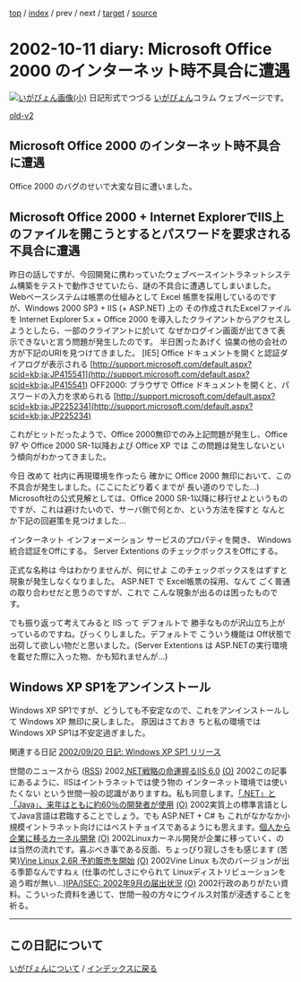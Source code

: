 [top](https://igapyon.github.io/diary/) 
 / [index](https://igapyon.github.io/diary/2002/index.html) 
 / prev 
 / next 
 / [target](https://igapyon.github.io/diary/2002/ig021011.html) 
 / [source](https://github.com/igapyon/diary/blob/gh-pages/2002/ig021011.html.src.md) 

2002-10-11 diary: Microsoft Office 2000 のインターネット時不具合に遭遇
=====================================================================================================
[![いがぴょん画像(小)](https://igapyon.github.io/diary/images/iga200306s.jpg "いがぴょん")](https://igapyon.github.io/diary/memo/memoigapyon.html) 日記形式でつづる [いがぴょん](https://igapyon.github.io/diary/memo/memoigapyon.html)コラム ウェブページです。

[old-v2](ig021011-orig.html)

## Microsoft Office 2000 のインターネット時不具合に遭遇

Office 2000 のバグのせいで大変な目に遭いました。






## Microsoft Office 2000 + Internet ExplorerでIIS上のファイルを開こうとするとパスワードを要求される不具合に遭遇


昨日の話しですが、今回開発に携わっていたウェブベースイントラネットシステム構築をテストで動作させていたら、謎の不具合に遭遇してしまいました。
Webベースシステムは帳票の仕組みとして Excel 帳票を採用しているのですが、Windows
2000 SP3 + IIS (+ ASP.NET) 上の その作成されたExcelファイルを Internet
Explorer 5.x + Office 2000 を導入したクライアントからアクセスしようとしたら、一部のクライアントに於いて
なぜかログイン画面が出てきて表示できないと言う問題が発生したのです。
半日困ったあげく 協業の他の会社の方が下記のURIを見つけてきました。
[IE5] Office ドキュメントを開くと認証ダイアログが表示される
  [http://support.microsoft.com/default.aspx?scid=kb;ja;JP415541](http://support.microsoft.com/default.aspx?scid=kb;ja;JP415541)
  OFF2000: ブラウザで Office ドキュメントを開くと、パスワードの入力を求められる
  [http://support.microsoft.com/default.aspx?scid=kb;ja;JP225234](http://support.microsoft.com/default.aspx?scid=kb;ja;JP225234)


これがヒットだったようで、Office 2000無印でのみ上記問題が発生し、Office
97 や Office 2000 SR-1以降および Office XP では この問題は発生しないという傾向がわかってきました。

今日 改めて 社内に再現環境を作ったら 確かに Office 2000 無印において、この不具合が発生しました。(ここにたどり着くまでが
長い道のりでした…)
Microsoft社の公式見解としては、Office 2000 SR-1以降に移行せよというものですが、これは避けたいので、サーバ側で何とか、という方法を探すと
なんとか下記の回避策を見つけました…

インターネット インフォーメーション サービスのプロパティを開き、
Windows統合認証をOffにする。
  Server Extentions のチェックボックスをOffにする。


正式な名称は 今はわかりませんが、何にせよ このチェックボックスをはずすと
現象が発生しなくなりました。
ASP.NET で Excel帳票の採用、なんて ごく普通の取り合わせだと思うのですが、これで
こんな現象が出るのは困ったものです。

でも振り返って考えてみると IIS って デフォルトで 勝手なものが沢山立ち上がっているのですね。びっくりしました。デフォルトで
こういう機能は Off状態で出荷して欲しい物だと思いました。(Server Extentions
は ASP.NETの実行環境を載せた際に入った物、かも知れませんが…)

## Windows XP SP1をアンインストール


Windows XP SP1ですが、どうしても不安定なので、これをアンインストールして
Windows XP 無印に戻しました。
原因はさておき ちと私の環境では Windows XP SP1は不安定過ぎました。

関連する日記
[2002/09/20 日記: Windows XP SP1 リリース](ig020920.html)




世間のニュースから ([RSS](ig021011-news.xml)) 2002[.NET戦略の命運握るIIS 6.0](http://www.atmarkit.co.jp/fwin2k/opinion/ogawa/ogawa_200210.html) [(O)](http://www.atmarkit.co.jp/fwin2k/opinion/ogawa/ogawa_200210.html) 2002この記事にあるように、IISはイントラネットでは使う物の インターネット環境では使いたくない という世間一般の認識がありますね。私も同意します。[「.NET」と「Java」、来年はともに約60％の開発者が使用](http://biztech.nikkeibp.co.jp/wcs/leaf/CID/onair/biztech/prom/210614) [(O)](http://biztech.nikkeibp.co.jp/wcs/leaf/CID/onair/biztech/prom/210614) 2002実質上の標準言語としてJava言語は君臨することでしょう。でも ASP.NET + C# も これがなかなか小規模イントラネット向けにはベストチョイスであるようにも思えます。[個人から企業に移るカーネル開発](http://japan.internet.com/linuxtoday/20021010/3.html) [(O)](http://japan.internet.com/linuxtoday/20021010/3.html) 2002Linuxカーネル開発が企業に移っていく、のは当然の流れです。喜ぶべき事である反面、ちょっぴり寂しさをも感じます (苦笑)[Vine Linux 2.6R 予約販売を開始](http://japan.internet.com/linuxtoday/20021009/3.html) [(O)](http://japan.internet.com/linuxtoday/20021009/3.html) 2002Vine Linux も次のバージョンが出る季節なんですねぇ (仕事の忙しさにやられて Linuxディストリビューションを追う暇が無い…)[IPA/ISEC: 2002年9月の届出状況](http://www.ipa.go.jp/security/txt/2002_10outline.html) [(O)](http://www.ipa.go.jp/security/txt/2002_10outline.html) 2002行政のありがたい資料。こういった資料を通じて、世間一般の方々にウイルス対策が浸透することを祈る。


----------------------------------------------------------------------------------------------------

## この日記について
[いがぴょんについて](https://igapyon.github.io/diary/memo/memoigapyon.html) / [インデックスに戻る](https://igapyon.github.io/diary/idxall.html)
